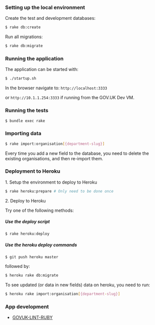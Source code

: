 ### Setting up the local environment

Create the test and development databases:

```bash
$ rake db:create
```

Run all migrations:

```bash
$ rake db:migrate
```

### Running the application

The application can be started with:

```bash
$ ./startup.sh
```

In the browser navigate to:
 `http://localhost:3333`

 or `http://10.1.1.254:3333` if running from the GOV.UK Dev VM.

### Running the tests
 ```bash
 $ bundle exec rake
 ```

### Importing data

```bash
$ rake import:organisation[{department-slug}]
```

Every time you add a new field to the database, you need to delete the existing organisations, and then re-import them.

### Deployment to Heroku

1\. Setup the environment to deploy to Heroku

```bash
$ rake heroku:prepare # Only need to be done once
````

2\. Deploy to Heroku

Try one of the following methods:

##### Use the deploy script
```bash
$ rake heroku:deploy
```

##### Use the heroku deploy commands
```bash
$ git push heroku master
```

followed by:

```bash
$ heroku rake db:migrate
```

To see updated (or data in new fields) data on heroku, you need to run:

```bash
$ heroku rake import:organisation[{department-slug}]
```

### App development

* [GOVUK-LINT-RUBY](doc/govuk-lint.md)
